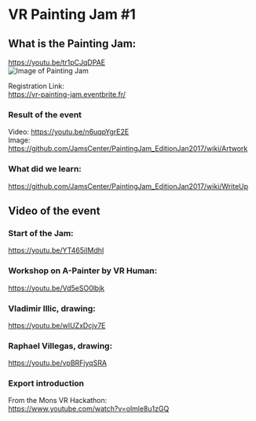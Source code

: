 # VR Painting Jam #1

## What is the Painting Jam:
https://youtu.be/tr1pCJqDPAE  
![Image of Painting Jam](https://github.com/JamsCenter/PaintingJam_EditionJan2017/blob/master/r/DisplayPaintingJamFirstEdition.jpg)  

Registration Link:  
https://vr-painting-jam.eventbrite.fr/

### Result of the event
Video: https://youtu.be/n6uqpYgrE2E  
Image: https://github.com/JamsCenter/PaintingJam_EditionJan2017/wiki/Artwork

### What did we learn:
https://github.com/JamsCenter/PaintingJam_EditionJan2017/wiki/WriteUp

## Video of the event

### Start of the Jam:
https://youtu.be/YT465iIMdhI

### Workshop on A-Painter by VR Human:
https://youtu.be/Vd5eSO0lbjk

### Vladimir Illic, drawing:
https://youtu.be/wIUZxDcjv7E
### Raphael Villegas, drawing:
https://youtu.be/vpBRFjyqSRA



### Export introduction
From the Mons VR Hackathon:  
https://www.youtube.com/watch?v=olmle8u1zGQ
